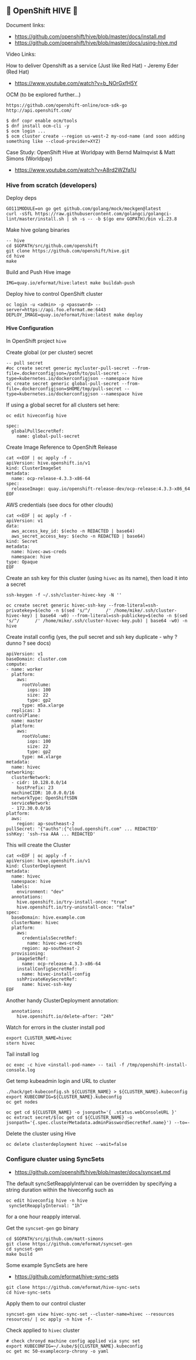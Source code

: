 ## 🐝 OpenShift HIVE 🐝

Document links:

- https://github.com/openshift/hive/blob/master/docs/install.md
- https://github.com/openshift/hive/blob/master/docs/using-hive.md

Video Links:

How to deliver Openshift as a service (Just like Red Hat) - Jeremy Eder (Red Hat)
- https://www.youtube.com/watch?v=b_NOrGxfH5Y

OCM (to be explored further...)
```
https://github.com/openshift-online/ocm-sdk-go
http://api.openshift.com/

$ dnf copr enable ocm/tools
$ dnf install ocm-cli -y
$ ocm login ...
$ ocm cluster create --region us-west-2 my-osd-name (and soon adding something like --cloud-provider=XYZ)
```

Case Study: OpenShift Hive at Worldpay with Bernd Malmqvist & Matt Simons (Worldpay)
- https://www.youtube.com/watch?v=A8rd2WZfa1U

### Hive from scratch (developers)

Deploy deps
```
GO111MODULE=on go get github.com/golang/mock/mockgen@latest
curl -sSfL https://raw.githubusercontent.com/golangci/golangci-lint/master/install.sh | sh -s -- -b $(go env GOPATH)/bin v1.23.8
```

Make hive golang binaries
```
-- hive
cd $GOPATH/src/github.com/openshift
git clone https://github.com/openshift/hive.git
cd hive
make
```

Build and Push Hive image
```
IMG=quay.io/eformat/hive:latest make buildah-push
```

Deploy hive to control OpenShift cluster
```
oc login -u <admin> -p <password> --server=https://api.foo.eformat.me:6443
DEPLOY_IMAGE=quay.io/eformat/hive:latest make deploy
```

#### Hive Configuration

In OpenShift project `hive`

Create global (or per cluster) secret
```
-- pull secret
#oc create secret generic mycluster-pull-secret --from-file=.dockerconfigjson=/path/to/pull-secret --type=kubernetes.io/dockerconfigjson --namespace hive
oc create secret generic global-pull-secret --from-file=.dockerconfigjson=$HOME/tmp/pull-secret --type=kubernetes.io/dockerconfigjson --namespace hive
```

If using a global secret for all clusters set here:
```
oc edit hiveconfig hive

spec:
  globalPullSecretRef:
    name: global-pull-secret
```

Create Image Reference to OpenShift Release
```
cat <<EOF | oc apply -f -
apiVersion: hive.openshift.io/v1
kind: ClusterImageSet
metadata:
  name: ocp-release-4.3.3-x86-64
spec:
  releaseImage: quay.io/openshift-release-dev/ocp-release:4.3.3-x86_64
EOF
```

AWS credentials (see docs for other clouds)
```
cat <<EOF | oc apply -f -
apiVersion: v1
data:
  aws_access_key_id: $(echo -n REDACTED | base64)
  aws_secret_access_key: $(echo -n REDACTED | base64)
kind: Secret
metadata:
  name: hivec-aws-creds
  namespace: hive
type: Opaque
EOF
```

Create an ssh key for this cluster (using `hivec` as its name), then load it into a secret
```
ssh-keygen -f ~/.ssh/cluster-hivec-key -N ''

oc create secret generic hivec-ssh-key --from-literal=ssh-privatekey=$(echo -n $(sed 's/^/      /' /home/mike/.ssh/cluster-hivec-key) | base64 -w0) --from-literal=ssh-publickey=$(echo -n $(sed 's/^/      /' /home/mike/.ssh/cluster-hivec-key.pub) | base64 -w0) -n hive
```

Create install config (yes, the pull secret and ssh key duplicate - why ? dunno ? see docs)
```
apiVersion: v1
baseDomain: cluster.com
compute:
- name: worker
  platform:
    aws:
      rootVolume:
        iops: 100
        size: 22
        type: gp2
      type: m5a.xlarge
  replicas: 3
controlPlane:
  name: master
  platform:
    aws:
      rootVolume:
        iops: 100
        size: 22
        type: gp2
      type: m4.xlarge
metadata:
  name: hivec
networking:
  clusterNetwork:
  - cidr: 10.128.0.0/14
    hostPrefix: 23
  machineCIDR: 10.0.0.0/16
  networkType: OpenShiftSDN
  serviceNetwork:
  - 172.30.0.0/16  
platform:
  aws:
    region: ap-southeast-2
pullSecret: '{"auths":{"cloud.openshift.com" ... REDACTED'
sshKey: 'ssh-rsa AAA ... REDACTED'
```

This will create the Cluster
```
cat <<EOF | oc apply -f -
apiVersion: hive.openshift.io/v1
kind: ClusterDeployment
metadata:
  name: hivec
  namespace: hive
  labels:
    environment: "dev"
  annotations:
    hive.openshift.io/try-install-once: "true"
    hive.openshift.io/try-uninstall-once: "false"  
spec:
  baseDomain: hive.example.com
  clusterName: hivec
  platform:
    aws:
      credentialsSecretRef:
        name: hivec-aws-creds
      region: ap-southeast-2
  provisioning:
    imageSetRef:
      name: ocp-release-4.3.3-x86-64
    installConfigSecretRef:
      name: hivec-install-config
    sshPrivateKeySecretRef:
      name: hivec-ssh-key
EOF
```

Another handy ClusterDeployment annotation:
```
  annotations:
    hive.openshift.io/delete-after: "24h"
```

Watch for errors in the cluster install pod
```
export CLUSTER_NAME=hivec
stern hivec
```

Tail install log
```
oc exec -c hive <install-pod-name> -- tail -f /tmp/openshift-install-console.log
```

Get temp kubeadmin login and URL to cluster
```
./hack/get-kubeconfig.sh ${CLUSTER_NAME} > ${CLUSTER_NAME}.kubeconfig
export KUBECONFIG=${CLUSTER_NAME}.kubeconfig
oc get nodes

oc get cd ${CLUSTER_NAME} -o jsonpath='{ .status.webConsoleURL }'
oc extract secret/$(oc get cd ${CLUSTER_NAME} -o jsonpath='{.spec.clusterMetadata.adminPasswordSecretRef.name}') --to=-
```

Delete the cluster using Hive
```
oc delete clusterdeployment hivec --wait=false
```

### Configure cluster using SyncSets

- https://github.com/openshift/hive/blob/master/docs/syncset.md

The default syncSetReapplyInterval can be overridden by specifying a string duration within the hiveconfig such as
```
oc edit hiveconfig hive -n hive
 syncSetReapplyInterval: "1h"
```
for a one hour reapply interval.

Get the `syncset-gen` go binary
```
cd $GOPATH/src/github.com/matt-simons
git clone https://github.com/eformat/syncset-gen
cd syncset-gen
make build
```

Some example SyncSets are here
- https://github.com/eformat/hive-sync-sets

```
git clone https://github.com/eformat/hive-sync-sets
cd hive-sync-sets
```
Apply them to our control cluster
```
syncset-gen view hivec-sync-set --cluster-name=hivec --resources resources/ | oc apply -n hive -f-
```

Check applied to `hivec` cluster
```
# check chronyd machine config applied via sync set
export KUBECONFIG=~/.kube/${CLUSTER_NAME}.kubeconfig
oc get mc 50-examplecorp-chrony -o yaml
```
